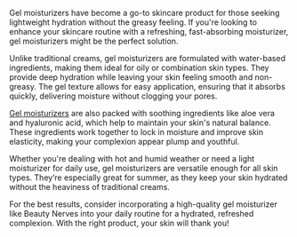 Gel moisturizers have become a go-to skincare product for those seeking lightweight hydration without the greasy feeling. If you're looking to enhance your skincare routine with a refreshing, fast-absorbing moisturizer, gel moisturizers might be the perfect solution.

Unlike traditional creams, gel moisturizers are formulated with water-based ingredients, making them ideal for oily or combination skin types. They provide deep hydration while leaving your skin feeling smooth and non-greasy. The gel texture allows for easy application, ensuring that it absorbs quickly, delivering moisture without clogging your pores.

[Gel moisturizers](https://beautynerves.com/gel-moisturizer/) are also packed with soothing ingredients like aloe vera and hyaluronic acid, which help to maintain your skin's natural balance. These ingredients work together to lock in moisture and improve skin elasticity, making your complexion appear plump and youthful.

Whether you're dealing with hot and humid weather or need a light moisturizer for daily use, gel moisturizers are versatile enough for all skin types. They’re especially great for summer, as they keep your skin hydrated without the heaviness of traditional creams.

For the best results, consider incorporating a high-quality gel moisturizer like Beauty Nerves into your daily routine for a hydrated, refreshed complexion. With the right product, your skin will thank you!
